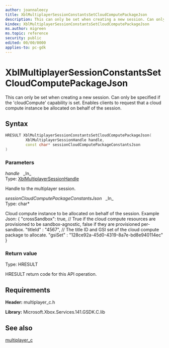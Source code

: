 ```yaml
---
author: joannaleecy
title: XblMultiplayerSessionConstantsSetCloudComputePackageJson
description: This can only be set when creating a new session. Can only be specified if the 'cloudCompute' capability is set. Enables clients to request that a cloud compute instance be allocated on behalf of the session.
kindex: XblMultiplayerSessionConstantsSetCloudComputePackageJson
ms.author: migreen
ms.topic: reference
security: public
edited: 00/00/0000
applies-to: pc-gdk
---
```


# XblMultiplayerSessionConstantsSetCloudComputePackageJson  

This can only be set when creating a new session. Can only be specified if the 'cloudCompute' capability is set. Enables clients to request that a cloud compute instance be allocated on behalf of the session.  

## Syntax  
  
```cpp
HRESULT XblMultiplayerSessionConstantsSetCloudComputePackageJson(  
         XblMultiplayerSessionHandle handle,  
         const char* sessionCloudComputePackageConstantsJson  
)  
```  
  
### Parameters  
  
*handle* &nbsp;&nbsp;\_In\_  
Type: [XblMultiplayerSessionHandle](../handles/xblmultiplayersessionhandle.md)  
  
Handle to the multiplayer session.  
  
*sessionCloudComputePackageConstantsJson* &nbsp;&nbsp;\_In\_  
Type: char*  
  
Cloud compute instance to be allocated on behalf of the session. Example Json: { "crossSandbox": true, // True if the cloud compute resources are provisioned to be sandbox-agnostic, false if they are provisioned per-sandbox. "titleId" : "4567", // The title ID and GSI set of the cloud compute package to allocate. "gsiSet" : "128ce92a-45d0-4319-8a7e-bd8e940114ec" }  
  
  
### Return value  
Type: HRESULT
  
HRESULT return code for this API operation.
  
## Requirements  
  
**Header:** multiplayer_c.h
  
**Library:** Microsoft.Xbox.Services.141.GSDK.C.lib
  
## See also  
[multiplayer_c](../multiplayer_c_members.md)  
  
  